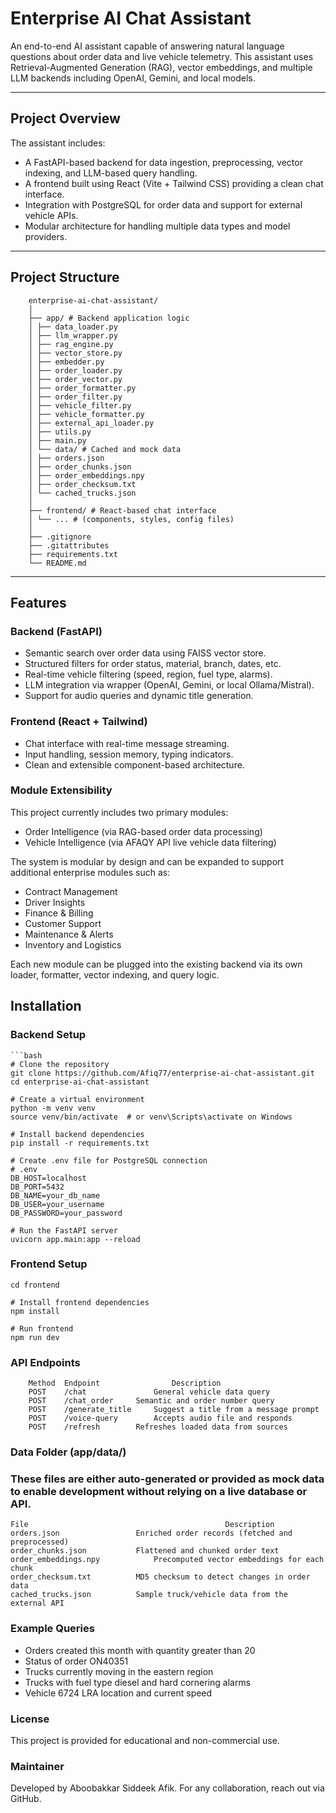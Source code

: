 # Enterprise AI Chat Assistant

An end-to-end AI assistant capable of answering natural language questions about order data and live vehicle telemetry. This assistant uses Retrieval-Augmented Generation (RAG), vector embeddings, and multiple LLM backends including OpenAI, Gemini, and local models.

---

## Project Overview

The assistant includes:

- A FastAPI-based backend for data ingestion, preprocessing, vector indexing, and LLM-based query handling.
- A frontend built using React (Vite + Tailwind CSS) providing a clean chat interface.
- Integration with PostgreSQL for order data and support for external vehicle APIs.
- Modular architecture for handling multiple data types and model providers.

---

## Project Structure

        enterprise-ai-chat-assistant/
        │
        ├── app/ # Backend application logic
        │ ├── data_loader.py
        │ ├── llm_wrapper.py
        │ ├── rag_engine.py
        │ ├── vector_store.py
        │ ├── embedder.py
        │ ├── order_loader.py
        │ ├── order_vector.py
        │ ├── order_formatter.py
        │ ├── order_filter.py
        │ ├── vehicle_filter.py
        │ ├── vehicle_formatter.py
        │ ├── external_api_loader.py
        │ ├── utils.py
        │ ├── main.py
        │ └── data/ # Cached and mock data
        │ ├── orders.json
        │ ├── order_chunks.json
        │ ├── order_embeddings.npy
        │ ├── order_checksum.txt
        │ └── cached_trucks.json
        │
        ├── frontend/ # React-based chat interface
        │ └── ... # (components, styles, config files)
        │
        ├── .gitignore
        ├── .gitattributes
        ├── requirements.txt
        └── README.md



---

## Features

### Backend (FastAPI)

- Semantic search over order data using FAISS vector store.
- Structured filters for order status, material, branch, dates, etc.
- Real-time vehicle filtering (speed, region, fuel type, alarms).
- LLM integration via wrapper (OpenAI, Gemini, or local Ollama/Mistral).
- Support for audio queries and dynamic title generation.

### Frontend (React + Tailwind)

- Chat interface with real-time message streaming.
- Input handling, session memory, typing indicators.
- Clean and extensible component-based architecture.

### Module Extensibility

This project currently includes two primary modules:

- Order Intelligence (via RAG-based order data processing)
- Vehicle Intelligence (via AFAQY API live vehicle data filtering)

The system is modular by design and can be expanded to support additional enterprise modules such as:

- Contract Management
- Driver Insights
- Finance & Billing
- Customer Support
- Maintenance & Alerts
- Inventory and Logistics

Each new module can be plugged into the existing backend via its own loader, formatter, vector indexing, and query logic.

## Installation

### Backend Setup
    
    ```bash
    # Clone the repository
    git clone https://github.com/Afiq77/enterprise-ai-chat-assistant.git
    cd enterprise-ai-chat-assistant
    
    # Create a virtual environment
    python -m venv venv
    source venv/bin/activate  # or venv\Scripts\activate on Windows
    
    # Install backend dependencies
    pip install -r requirements.txt
    
    # Create .env file for PostgreSQL connection
    # .env
    DB_HOST=localhost
    DB_PORT=5432
    DB_NAME=your_db_name
    DB_USER=your_username
    DB_PASSWORD=your_password
    
    # Run the FastAPI server
    uvicorn app.main:app --reload

### Frontend Setup

    cd frontend

    # Install frontend dependencies
    npm install

    # Run frontend
    npm run dev

### API Endpoints
        Method	Endpoint	            Description
        POST	/chat	            General vehicle data query
        POST	/chat_order	    Semantic and order number query
        POST	/generate_title	    Suggest a title from a message prompt
        POST	/voice-query	    Accepts audio file and responds
        POST	/refresh	    Refreshes loaded data from sources

### Data Folder (app/data/)
### These files are either auto-generated or provided as mock data to enable development without relying on a live database or API.
    File	                                        Description
    orders.json	                Enriched order records (fetched and preprocessed)
    order_chunks.json	        Flattened and chunked order text
    order_embeddings.npy	        Precomputed vector embeddings for each chunk
    order_checksum.txt	        MD5 checksum to detect changes in order data
    cached_trucks.json	        Sample truck/vehicle data from the external API

### Example Queries
- Orders created this month with quantity greater than 20
- Status of order ON40351
- Trucks currently moving in the eastern region
- Trucks with fuel type diesel and hard cornering alarms
- Vehicle 6724 LRA location and current speed

### License
This project is provided for educational and non-commercial use.

### Maintainer
Developed by Aboobakkar Siddeek Afik. For any collaboration, reach out via GitHub.

